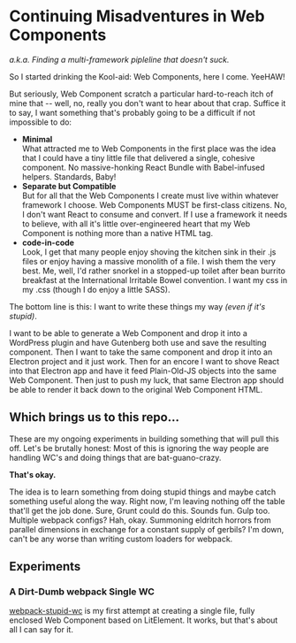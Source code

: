 # Continuing Misadventures in Web Components 
*a.k.a. Finding a multi-framework pipleline that doesn't suck.*

So I started drinking the Kool-aid: Web Components, here I come. YeeHAW!

But seriously, Web Component scratch a particular hard-to-reach itch of mine that -- well, 
no, really you don't want to hear about that crap. Suffice it to say, I want something 
that's probably going to be a difficult if not impossible to do:

- **Minimal**<br>What attracted me to Web Components in the first place was the idea
 that I could have a tiny little file that delivered a single, cohesive component. 
 No massive-honking React Bundle with Babel-infused helpers. Standards, Baby!
- **Separate but Compatible**<br>But for all that the Web Components I create must live 
 within whatever framework I choose. Web Components MUST be first-class citizens. No, I 
 don't want React to consume and convert.  If I use a framework it needs to believe, 
 with all it's little over-engineered heart that my Web Component is nothing more 
 than a native HTML tag. 
- **code-in-code**<br>Look, I get that many people enjoy shoving the kitchen sink in their
.js files or enjoy having a massive monolith of a file. I wish them the very best. Me, 
well, I'd rather snorkel in a stopped-up toilet 
after bean burrito breakfast at the International Irritable Bowel convention. I want my
css in my .css (though I do enjoy a little SASS).

The bottom line is this: I want to write these things my way _(even if it's stupid)_. 

I want to be able to generate a Web Component and drop it into a WordPress plugin
and have Gutenberg both use and save the resulting component. Then I want to 
take the same component and drop it into an Electron project and it just work. 
Then for an encore I want to shove React into that Electron app and have it 
feed Plain-Old-JS objects into the same Web Component. Then just to push my luck, 
that same Electron app should be able to render it back down to the original Web 
Component HTML.  
 
## Which brings us to this repo...

These are my ongoing experiments in building something that will pull this off. Let's be
brutally honest: Most of this is ignoring the way people are handling WC's and doing
things that are bat-guano-crazy. 

**That's okay.** 

The idea is to learn something from doing stupid things and maybe catch something useful
along the way. Right now, I'm leaving nothing off the table that'll get the job done. 
Sure, Grunt could do this. Sounds fun. Gulp too. Multiple webpack configs? Hah, okay. 
Summoning eldritch horrors from parallel dimensions in exchange for a constant supply 
of gerbils? I'm down, can't be any worse than writing custom loaders for webpack.

## Experiments

### A Dirt-Dumb webpack Single WC
 [webpack-stupid-wc](https://github.com/aut0poietic/ia-wc-pipleline/tree/master/webpack-stupid-wc) is my first attempt at creating a single file, fully enclosed 
 Web Component based on LitElement. It works, but that's about all I can say for it.

